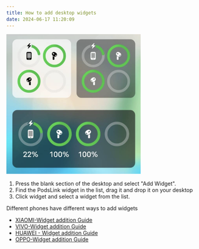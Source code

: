 ```yaml
---
title: How to add desktop widgets
date: 2024-06-17 11:20:09
---
```

<img src="add_widgets/img.png" alt="" width="70%">

1. Press the blank section of the desktop and select "Add Widget".
2. Find the PodsLink widget in the list, drag it and drop it on your desktop
3. Click widget and select a widget from the list.

Different phones have different ways to add widgets

- [XIAOMI-Widget addition Guide](/rel/xiaomi_widget)
- [VIVO-Widget addition Guide](/rel/vivo_widget)
- [HUAWEI - Widget addition Guide](/rel/huawei_widget)
- [OPPO-Widget addition Guide](/rel/oppo_widget)
